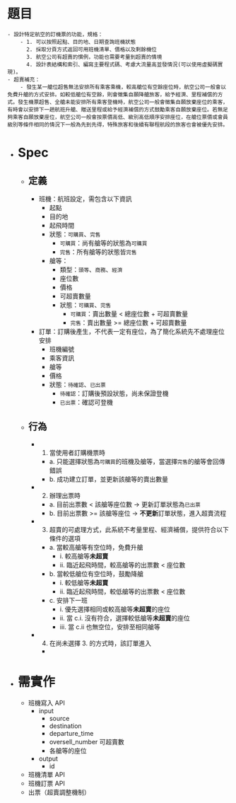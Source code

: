 # 題目
	- 設計特定航空的訂機票的功能，規格：
		- 1. 可以按照起點、目的地、日期查詢班機狀態
		  2. 採取分頁方式返回可用班機清單、價格以及剩餘機位
		  3. 航空公司有超賣的慣例，功能也需要考量到超賣的情境
		  4. 設計表結構和索引、編寫主要程式碼、考慮大流量高並發情況(可以使用虛擬碼實現)。
	- 超賣補充：
		- 發生某一艙位超售無法安排所有乘客乘機，較高艙位有空餘座位時，航空公司一般會以免費升艙的方式安排。如較低艙位有空餘，則會徵集自願降艙旅客，給予經濟、里程補償的方式。發生機票超售、全艙未能安排所有乘客登機時，航空公司一般會徵集自願放棄座位的乘客，有時會以安排下一趟航班升艙、贈送里程或給予經濟補償的方式鼓勵乘客自願放棄座位。若無足夠乘客自願放棄座位，航空公司一般會按票價高低、級別高低順序安排座位，在艙位票價或會員級別等條件相同的情況下一般為先到先得，特殊旅客和後續有聯程航段的旅客也會被優先安排。
- # Spec
	- ## 定義
		- 班機：航班設定，需包含以下資訊
			- 起點
			- 目的地
			- 起飛時間
			- 狀態：`可購買`、`完售`
				- `可購買`：尚有艙等的狀態為`可購買`
				- `完售`：所有艙等的狀態皆`完售`
			- 艙等：
				- 類型：`頭等`、`商務`、`經濟`
				- 座位數
				- 價格
				- 可超賣數量
				- 狀態：`可購買`、`完售`
					- `可購買`：賣出數量 < 總座位數 + 可超賣數量
					- `完售`：賣出數量 >= 總座位數 + 可超賣數量
		- 訂單：訂購後產生，不代表一定有座位，為了簡化系統先不處理座位安排
			- 班機編號
			- 乘客資訊
			- 艙等
			- 價格
			- 狀態：`待確認`、`已出票`
				- `待確認`：訂購後預設狀態，尚未保證登機
				- `已出票`：確認可登機
	- ## 行為
		- 1. 當使用者訂購機票時
			- a. 只能選擇狀態為`可購買`的班機及艙等，當選擇`完售`的艙等會回傳錯誤
			- b. 成功建立訂單，並更新該艙等的賣出數量
		- 2. 辦理出票時
			- a. 目前出票數 < 該艙等座位數 -> 更新訂單狀態為`已出票`
			- b. 目前出票數 >= 該艙等座位 -> **不更新**訂單狀態，進入超賣流程
		- 3. 超賣的可處理方式，此系統不考量里程、經濟補償，提供符合以下條件的選項
			- a. 當較高艙等有空位時，免費升艙
				- i. 較高艙等**未超賣**
				- ii. 臨近起飛時間，較高艙等的出票數 < 座位數
			- b. 當較低艙位有空位時，鼓勵降艙
				- i. 較低艙等**未超賣**
				- ii. 臨近起飛時間，較低艙等的出票數 < 座位數
			- c. 安排下一班
				- i. 優先選擇相同或較高艙等**未超賣**的座位
				- ii. 當 c.i. 沒有符合，選擇較低艙等**未超賣**的座位
				- iii. 當 c.ii 也無空位，安排至相同艙等
		- 4. 在尚未選擇 3. 的方式時，該訂單進入
			-
- # 需實作
	- 班機寫入 API
		- input
			- source
			- destination
			- departure_time
			- oversell_number 可超賣數
			- 各艙等的座位
		- output
			- id
	- 班機清單 API
	- 班機訂票 API
	- 出票（超賣調整機制）